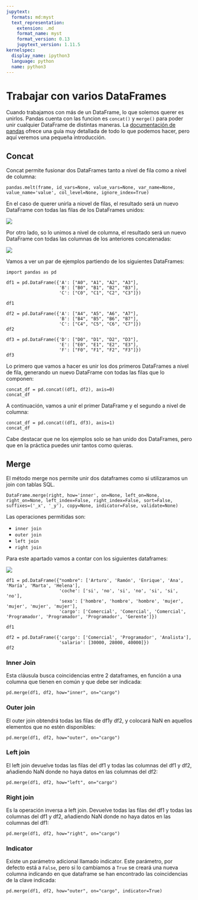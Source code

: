 ```yaml
---
jupytext:
  formats: md:myst
  text_representation:
    extension: .md
    format_name: myst
    format_version: 0.13
    jupytext_version: 1.11.5
kernelspec:
  display_name: ipython3
  language: python
  name: python3
---
```



# Trabajar con varios DataFrames
Cuando trabajamos con más de un DataFrame, lo que solemos querer es unirlos. Pandas cuenta con las funcion es `concat()` y `merge()` para poder unir cualquier DataFrame de distintas maneras. La [documentación de pandas](https://pandas.pydata.org/pandas-docs/stable/user_guide/merging.html) ofrece una guía muy detallada de todo lo que podemos hacer, pero aquí veremos una pequeña introducción.

## Concat
Concat permite fusionar dos DataFrames tanto a nivel de fila como a nivel de columna:

`pandas.melt(frame, id_vars=None, value_vars=None, var_name=None, value_name='value', col_level=None, ignore_index=True)`

En el caso de querer unirla a niovel de filas, el resultado será un nuevo DataFrame con todas las filas de los DataFrames unidos:

![](../../../images/pandas/08.png)

Por otro lado, so lo unimos a nivel de columna, el resultado será un nuevo DataFrame con todas las columnas de los anteriores concatenadas:

![](../../../images/pandas/09.png)

Vamos a ver un par de ejemplos partiendo de los siguientes DataFrames:


```{code-cell}
import pandas as pd 

df1 = pd.DataFrame({'A': ["A0", "A1", "A2", "A3"],
                    'B': ["B0", "B1", "B2", "B3"],
                    'C': ["C0", "C1", "C2", "C3"]})

df1
```

```{code-cell}
df2 = pd.DataFrame({'A': ["A4", "A5", "A6", "A7"],
                    'B': ["B4", "B5", "B6", "B7"],
                    'C': ["C4", "C5", "C6", "C7"]})
df2
```

```{code-cell}
df3 = pd.DataFrame({'D': ["D0", "D1", "D2", "D3"],
                    'E': ["E0", "E1", "E2", "E3"],
                    'F': ["F0", "F1", "F2", "F3"]})
df3
```

Lo primero que vamos a hacer es unir los dos primeros DataFrames a nivel de fila, generando un nuevo DataFrame con todas las filas que lo componen:

```{code-cell}
concat_df = pd.concat((df1, df2), axis=0)
concat_df
```

A continuación, vamos a unir el primer DataFrame y el segundo a nivel de columna:


```{code-cell}
concat_df = pd.concat((df1, df3), axis=1)
concat_df
```

Cabe destacar que ne los ejemplos solo se han unido dos DataFrames, pero que en la práctica puedes unir tantos como quieras.


## Merge 
El método merge nos permite unir dos dataframes como si utilizaramos un join con tablas SQL. 

`DataFrame.merge(right, how='inner', on=None, left_on=None, right_on=None, left_index=False, right_index=False, sort=False, suffixes=('_x', '_y'), copy=None, indicator=False, validate=None)`

Las operaciones permitidas son:

- `inner join`
- `outer join`
- `left join`
- `right join`


Para este apartado vamos a contar con los siguientes dataframes:

![](../../../images/pandas/10.png)


```{code-cell}
df1 = pd.DataFrame({"nombre": ['Arturo', 'Ramón', 'Enrique', 'Ana', 'María', 'Marta', 'Helena'],
                    'coche': ['si', 'no', 'si', 'no', 'si', 'si', 'no'],
                    'sexo': ['hombre', 'hombre', 'hombre', 'mujer', 'mujer', 'mujer', 'mujer'],
                    'cargo': ['Comercial', 'Comercial', 'Comercial', 'Programador', 'Programador', 'Programador', 'Gerente']})

df1
```


```{code-cell}
df2 = pd.DataFrame({'cargo': ['Comercial', 'Programador', 'Analista'],
                    'salario': [30000, 28000, 40000]})
df2
```

### Inner Join
Esta cláusula busca coincidencias entre 2 dataframes, en función a una columna que tienen en común y que debe ser indicada:

```{code-cell}
pd.merge(df1, df2, how="inner", on="cargo")
```

### Outer join
El outer join obtendrá todas las filas de df1y df2, y colocará  NaN en aquellos elementos que no estén disponibles:

```{code-cell}
pd.merge(df1, df2, how="outer", on="cargo")
```

### Left join
El left join devuelve todas las filas del df1 y todas las columnas del df1 y df2, añadiendo NaN donde no haya datos en las columnas del df2:

```{code-cell}
pd.merge(df1, df2, how="left", on="cargo")
```

### Right join
Es la operación inversa a left join. Devuelve todas las filas del df1 y todas las columnas del df1 y df2, añadiendo NaN donde no haya datos en las columnas del df1:


```{code-cell}
pd.merge(df1, df2, how="right", on="cargo")
```

### Indicator
Existe un parámetro adicional llamado indicator. Este parámetro, por defecto está a `False`, pero si lo cambiamos a `True` se creará una nueva columna indicando en que dataframe se han encontrado las coincidencias de la clave indicada:

```{code-cell}
pd.merge(df1, df2, how="outer", on="cargo", indicator=True)
```